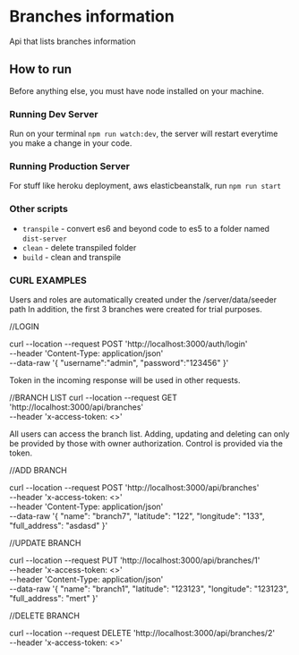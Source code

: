 # Branches information

Api that lists branches information

## How to run

Before anything else, you must have node installed on your machine.

### Running Dev Server

Run on your terminal `npm run watch:dev`, the server will restart everytime you make a change in your code.

### Running Production Server

For stuff like heroku deployment, aws elasticbeanstalk, run `npm run start`

### Other scripts

* `transpile` - convert es6 and beyond code to es5 to a folder named `dist-server`
* `clean` - delete transpiled folder
* `build` - clean and transpile

### CURL EXAMPLES

Users and roles are automatically created under the /server/data/seeder path
In addition, the first 3 branches were created for trial purposes.

//LOGIN

curl --location --request POST 'http://localhost:3000/auth/login' \
--header 'Content-Type: application/json' \
--data-raw '{
    "username":"admin",
    "password":"123456"
}'


Token in the incoming response will be used in other requests.


//BRANCH LIST
curl --location --request GET 'http://localhost:3000/api/branches' \
--header 'x-access-token: <<TOKEN>>'

All users can access the branch list.
Adding, updating and deleting can only be provided by those with owner authorization. Control is provided via the token.

//ADD BRANCH

curl --location --request POST 'http://localhost:3000/api/branches' \
--header 'x-access-token: <<TOKEN>>' \
--header 'Content-Type: application/json' \
--data-raw '{
    "name": "branch7",
    "latitude": "122",
    "longitude": "133",
    "full_address": "asdasd"
}'

//UPDATE BRANCH

curl --location --request PUT 'http://localhost:3000/api/branches/1' \
--header 'x-access-token: <<TOKEN>>' \
--header 'Content-Type: application/json' \
--data-raw '{
        "name": "branch1",
        "latitude": "123123",
        "longitude": "123123",
        "full_address": "mert"
}'

//DELETE BRANCH

curl --location --request DELETE 'http://localhost:3000/api/branches/2' \
--header 'x-access-token: <<TOKEN>>'









